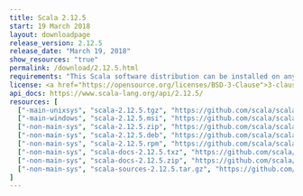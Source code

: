 ```yaml
---
title: Scala 2.12.5
start: 19 March 2018
layout: downloadpage
release_version: 2.12.5
release_date: "March 19, 2018"
show_resources: "true"
permalink: /download/2.12.5.html
requirements: "This Scala software distribution can be installed on any Unix-like or Windows system. It requires Java 8 or later, available <a href='https://www.java.com/'>here</a>."
license: <a href="https://opensource.org/licenses/BSD-3-Clause">3-clause BSD license</a>
api_docs: https://www.scala-lang.org/api/2.12.5/
resources: [
  ["-main-unixsys", "scala-2.12.5.tgz", "https://github.com/scala/scala/releases/download/v2.12.5/scala-2.12.5.tgz", "Mac OS X, Unix, Cygwin", "19.36M"],
  ["-main-windows", "scala-2.12.5.msi", "https://github.com/scala/scala/releases/download/v2.12.5/scala-2.12.5.msi", "Windows (msi installer)", "123.65M"],
  ["-non-main-sys", "scala-2.12.5.zip", "https://github.com/scala/scala/releases/download/v2.12.5/scala-2.12.5.zip", "Windows", "19.40M"],
  ["-non-main-sys", "scala-2.12.5.deb", "https://github.com/scala/scala/releases/download/v2.12.5/scala-2.12.5.deb", "Debian", "143.95M"],
  ["-non-main-sys", "scala-2.12.5.rpm", "https://github.com/scala/scala/releases/download/v2.12.5/scala-2.12.5.rpm", "RPM package", "123.97M"],
  ["-non-main-sys", "scala-docs-2.12.5.txz", "https://github.com/scala/scala/releases/download/v2.12.5/scala-docs-2.12.5.txz", "API docs", "53.14M"],
  ["-non-main-sys", "scala-docs-2.12.5.zip", "https://github.com/scala/scala/releases/download/v2.12.5/scala-docs-2.12.5.zip", "API docs", "107.38M"],
  ["-non-main-sys", "scala-sources-2.12.5.tar.gz", "https://github.com/scala/scala/archive/v2.12.5.tar.gz", "Sources", ""]
]
---
```

